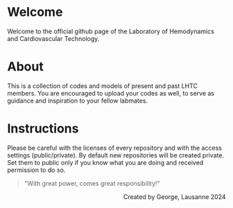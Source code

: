 # Welcome 

Welcome to the official github page of the Laboratory of Hemodynamics and Cardiovascular Technology. 

# About

This is a collection of codes and models of present and past LHTC members. You are encouraged to upload your codes as well, to serve as guidance and inspiration to your fellow labmates. 

# Instructions

Please be careful with the licenses of every repository and with the access settings (public/private). By default new repositories will be created private. Set them to public only if you know what you are doing and received permission to do so. 
> "With great power, comes great responsibility!"


<div dir="rtl"> Created by George, Lausanne 2024 </div>
